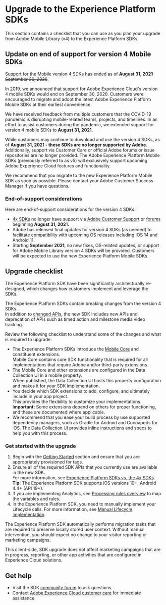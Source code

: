 # Upgrade to the Experience Platform SDKs

This section contains a checklist that you can use as you plan your upgrade from Adobe Mobile Library (v4) to the Experience Platform SDKs.

## Update on end of support for version 4 Mobile SDKs

<InlineAlert variant="warning" slots="text"/>

Support for the Mobile [version 4 SDKs](https://github.com/Adobe-Marketing-Cloud/mobile-services) has ended as of **August 31, 2021** ~~September 30, 2020~~.

In 2019, we announced that support for Adobe Experience Cloud's version 4 mobile SDKs would end on September 30, 2020. Customers were encouraged to migrate and adopt the latest Adobe Experience Platform Mobile SDKs at their earliest convenience.

We have received feedback from multiple customers that the COVID-19 pandemic is disrupting mobile-related teams, projects, and timelines. In an effort to assist customers during the pandemic, we extended support for version 4 mobile SDKs to **August 31, 2021**.

While customers may continue to download and use the version 4 SDKs, as of **August 31, 2021 - these SDKs are no longer supported by Adobe**. Additionally, support via Customer Care or official Adobe forums or issue repositories are no longer provided. The Adobe Experience Platform Mobile SDKs (previously referred to as v5) will exclusively support upcoming Adobe Experience Cloud features and functionality.

We recommend that you migrate to the new Experience Platform Mobile SDK as soon as possible. Please contact your Adobe Customer Success Manager if you have questions.

### End-of-support considerations

Here are end-of-support considerations for the version 4 SDKs:

* [4x SDKs](https://github.com/Adobe-Marketing-Cloud/mobile-services) no longer have support via [Adobe Customer Support](https://experienceleague.adobe.com/?support-solution=General#support) or [forums](https://github.com/Adobe-Marketing-Cloud/mobile-services/issues) beginning **August 31, 2021.**
* Adobe has released final updates for version 4 SDKs (as needed) to facilitate compatibility with upcoming OS releases including iOS 14 and Android 11.
* Starting **September 2021**, no new fixes, OS-related updates, or support for Adobe Mobile Library version 4 SDKs will be provided. Customers will be expected to use the new Experience Platform Mobile SDKs.

## Upgrade checklist

The Experience Platform SDK have been significantly architecturally re-designed, which changes how customers implement and leverage the SDKs.

<InlineAlert variant="info" slots="text"/>

The Experience Platform SDKs contain breaking changes from the version 4 SDKs.<br/>In addition to [changed APIs](api-changelog.md), the new SDK includes new APIs and deprecation of APIs such as timed action and milestone media video tracking.

Review the following checklist to understand some of the changes and what is required to upgrade:

* The Experience Platform SDKs introduce the [Mobile Core](../../base-extensions/mobile-core/index.md) and constituent extensions.<br/>Mobile Core contains core SDK functionality that is required for all implementations that require Adobe and/or third-party extensions.
* The Mobile Core and other extensions are configured in the Data Collection UI in a mobile property.<br/>When published, the Data Collection UI hosts this property configuration and makes it for your SDK implementation.
* You decide which SDK extensions to add, configure, and ultimately include in your app project.<br/>This provides the flexibility to customize your implementations.<br/>**Important:** Some extensions depend on others for proper functioning, and these are documented where applicable.
* We recommend that you ease your build process by use supported dependency managers, such as Gradle for Android and Cocoapods for iOS. The Data Collection UI provides inline instructions and specs to help you with this process.

### Get started with the upgrade

1. Begin with the [Getting Started](../../home/getting-started/create-a-mobile-property.md) section and ensure that you are appropriately provisioned for tags.
2. Ensure all of the required SDK APIs that you currently use are available in the new SDK.<br/>For more information, see [Experience Platform SDKs vs. the 4x SDKs](comparison.md).<br/>**Tip:** The Experience Platform SDK supports iOS versions 10+, Android 4.4+ (API 19+).
3. If you are implementing Analytics, see [Processing rules overview](https://experienceleague.adobe.com/docs/analytics/admin/admin-tools/processing-rules/processing-rules.html) to map the variables and rules.
4. In the Experience Platform SDK, you need to manually implement your Lifecycle calls. For more information, see [Manual Lifecycle Implementation](lifecycle.md).

The Experience Platform SDK automatically performs migration tasks that are required to preserve locally stored user context. Without manual intervention, you should expect no change to your visitor reporting or marketing campaigns.

<InlineAlert variant="info" slots="text"/>

This client-side, SDK upgrade does not affect marketing campaigns that are in progress, reporting, or other app activities that are configured in Experience Cloud solutions.

## Get help

* Visit the SDK [community forum](https://experienceleaguecommunities.adobe.com/t5/adobe-experience-platform/ct-p/adobe-experience-platform-community) to ask questions.
* Contact [Adobe Experience Cloud customer care](https://experienceleague.adobe.com/?support-solution=General#support) for immediate assistance.
